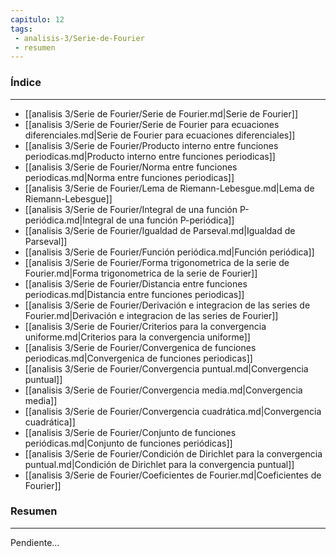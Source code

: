 ```yaml
---
capitulo: 12
tags: 
 - analisis-3/Serie-de-Fourier
 - resumen
---
```

### Índice
---
 * [[analisis 3/Serie de Fourier/Serie de Fourier.md|Serie de Fourier]]
 * [[analisis 3/Serie de Fourier/Serie de Fourier para ecuaciones diferenciales.md|Serie de Fourier para ecuaciones diferenciales]]
 * [[analisis 3/Serie de Fourier/Producto interno entre funciones periodicas.md|Producto interno entre funciones periodicas]]
 * [[analisis 3/Serie de Fourier/Norma entre funciones periodicas.md|Norma entre funciones periodicas]]
 * [[analisis 3/Serie de Fourier/Lema de Riemann-Lebesgue.md|Lema de Riemann-Lebesgue]]
 * [[analisis 3/Serie de Fourier/Integral de una función P-periódica.md|Integral de una función P-periódica]]
 * [[analisis 3/Serie de Fourier/Igualdad de Parseval.md|Igualdad de Parseval]]
 * [[analisis 3/Serie de Fourier/Función periódica.md|Función periódica]]
 * [[analisis 3/Serie de Fourier/Forma trigonometrica de la serie de Fourier.md|Forma trigonometrica de la serie de Fourier]]
 * [[analisis 3/Serie de Fourier/Distancia entre funciones periodicas.md|Distancia entre funciones periodicas]]
 * [[analisis 3/Serie de Fourier/Derivación e integracion de las series de Fourier.md|Derivación e integracion de las series de Fourier]]
 * [[analisis 3/Serie de Fourier/Criterios para la convergencia uniforme.md|Criterios para la convergencia uniforme]]
 * [[analisis 3/Serie de Fourier/Convergenica de funciones periodicas.md|Convergenica de funciones periodicas]]
 * [[analisis 3/Serie de Fourier/Convergencia puntual.md|Convergencia puntual]]
 * [[analisis 3/Serie de Fourier/Convergencia media.md|Convergencia media]]
 * [[analisis 3/Serie de Fourier/Convergencia cuadrática.md|Convergencia cuadrática]]
 * [[analisis 3/Serie de Fourier/Conjunto de funciones periódicas.md|Conjunto de funciones periódicas]]
 * [[analisis 3/Serie de Fourier/Condición de Dirichlet para la convergencia puntual.md|Condición de Dirichlet para la convergencia puntual]]
 * [[analisis 3/Serie de Fourier/Coeficientes de Fourier.md|Coeficientes de Fourier]]

### Resumen
---
Pendiente...